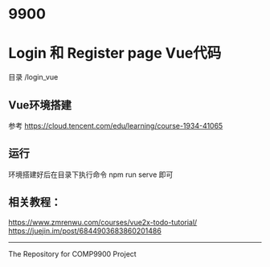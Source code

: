 # 9900

# Login 和 Register page Vue代码
目录 /login_vue

## Vue环境搭建
参考 https://cloud.tencent.com/edu/learning/course-1934-41065

## 运行
环境搭建好后在目录下执行命令 npm run serve 即可

## 相关教程： 
https://www.zmrenwu.com/courses/vue2x-todo-tutorial/ <br>
https://juejin.im/post/6844903683860201486 <br>


-----
The Repository for COMP9900 Project
